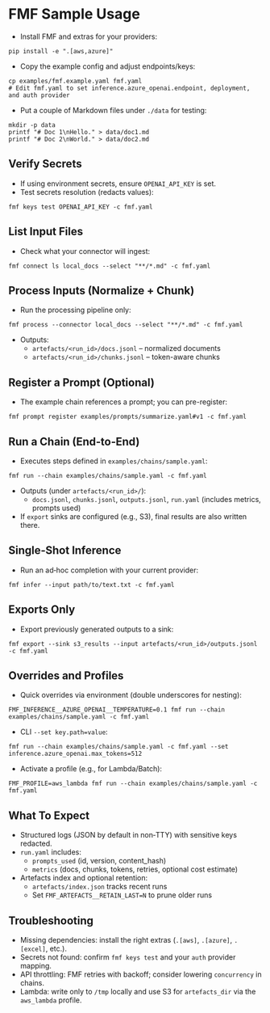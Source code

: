 # FMF Sample Usage

- Install FMF and extras for your providers:

```
pip install -e ".[aws,azure]"
```

- Copy the example config and adjust endpoints/keys:

```
cp examples/fmf.example.yaml fmf.yaml
# Edit fmf.yaml to set inference.azure_openai.endpoint, deployment, and auth provider
```

- Put a couple of Markdown files under `./data` for testing:

```
mkdir -p data
printf "# Doc 1\nHello." > data/doc1.md
printf "# Doc 2\nWorld." > data/doc2.md
```

## Verify Secrets

- If using environment secrets, ensure `OPENAI_API_KEY` is set.
- Test secrets resolution (redacts values):

```
fmf keys test OPENAI_API_KEY -c fmf.yaml
```

## List Input Files

- Check what your connector will ingest:

```
fmf connect ls local_docs --select "**/*.md" -c fmf.yaml
```

## Process Inputs (Normalize + Chunk)

- Run the processing pipeline only:

```
fmf process --connector local_docs --select "**/*.md" -c fmf.yaml
```

- Outputs:
  - `artefacts/<run_id>/docs.jsonl` – normalized documents
  - `artefacts/<run_id>/chunks.jsonl` – token-aware chunks

## Register a Prompt (Optional)

- The example chain references a prompt; you can pre-register:

```
fmf prompt register examples/prompts/summarize.yaml#v1 -c fmf.yaml
```

## Run a Chain (End‑to‑End)

- Executes steps defined in `examples/chains/sample.yaml`:

```
fmf run --chain examples/chains/sample.yaml -c fmf.yaml
```

- Outputs (under `artefacts/<run_id>/`):
  - `docs.jsonl`, `chunks.jsonl`, `outputs.jsonl`, `run.yaml` (includes metrics, prompts used)
- If `export` sinks are configured (e.g., S3), final results are also written there.

## Single‑Shot Inference

- Run an ad‑hoc completion with your current provider:

```
fmf infer --input path/to/text.txt -c fmf.yaml
```

## Exports Only

- Export previously generated outputs to a sink:

```
fmf export --sink s3_results --input artefacts/<run_id>/outputs.jsonl -c fmf.yaml
```

## Overrides and Profiles

- Quick overrides via environment (double underscores for nesting):

```
FMF_INFERENCE__AZURE_OPENAI__TEMPERATURE=0.1 fmf run --chain examples/chains/sample.yaml -c fmf.yaml
```

- CLI `--set key.path=value`:

```
fmf run --chain examples/chains/sample.yaml -c fmf.yaml --set inference.azure_openai.max_tokens=512
```

- Activate a profile (e.g., for Lambda/Batch):

```
FMF_PROFILE=aws_lambda fmf run --chain examples/chains/sample.yaml -c fmf.yaml
```

## What To Expect

- Structured logs (JSON by default in non‑TTY) with sensitive keys redacted.
- `run.yaml` includes:
  - `prompts_used` (id, version, content_hash)
  - `metrics` (docs, chunks, tokens, retries, optional cost estimate)
- Artefacts index and optional retention:
  - `artefacts/index.json` tracks recent runs
  - Set `FMF_ARTEFACTS__RETAIN_LAST=N` to prune older runs

## Troubleshooting

- Missing dependencies: install the right extras (`.[aws]`, `.[azure]`, `.[excel]`, etc.).
- Secrets not found: confirm `fmf keys test` and your `auth` provider mapping.
- API throttling: FMF retries with backoff; consider lowering `concurrency` in chains.
- Lambda: write only to `/tmp` locally and use S3 for `artefacts_dir` via the `aws_lambda` profile.
